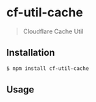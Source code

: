 # cf-util-cache

> Cloudflare Cache Util

## Installation

```sh
$ npm install cf-util-cache
```

## Usage

<!-- Please add a basic example of how to use this module -->
